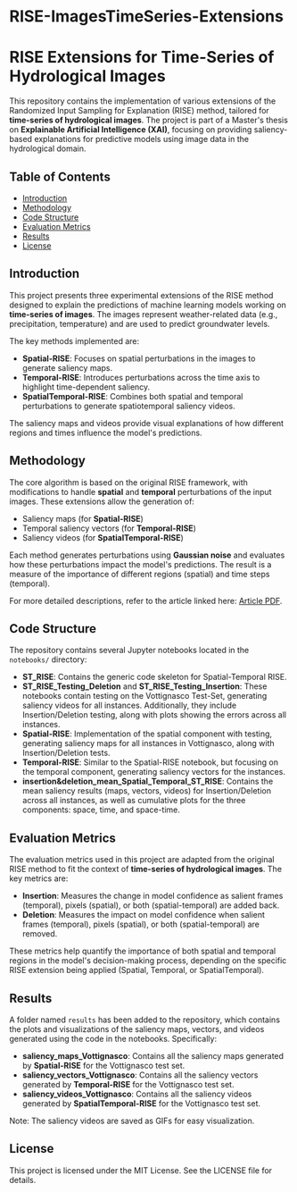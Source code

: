 # RISE-ImagesTimeSeries-Extensions

# RISE Extensions for Time-Series of Hydrological Images

This repository contains the implementation of various extensions of the Randomized Input Sampling for Explanation (RISE) method, tailored for **time-series of hydrological images**. The project is part of a Master's thesis on **Explainable Artificial Intelligence (XAI)**, focusing on providing saliency-based explanations for predictive models using image data in the hydrological domain.

## Table of Contents
- [Introduction](#introduction)
- [Methodology](#methodology)
- [Code Structure](#code-structure)
- [Evaluation Metrics](#evaluation-metrics)
- [Results](#results)
- [License](#license)

## Introduction
This project presents three experimental extensions of the RISE method designed to explain the predictions of machine learning models working on **time-series of images**. The images represent weather-related data (e.g., precipitation, temperature) and are used to predict groundwater levels.

The key methods implemented are:
- **Spatial-RISE**: Focuses on spatial perturbations in the images to generate saliency maps.
- **Temporal-RISE**: Introduces perturbations across the time axis to highlight time-dependent saliency.
- **SpatialTemporal-RISE**: Combines both spatial and temporal perturbations to generate spatiotemporal saliency videos.

The saliency maps and videos provide visual explanations of how different regions and times influence the model's predictions.

## Methodology
The core algorithm is based on the original RISE framework, with modifications to handle **spatial** and **temporal** perturbations of the input images. These extensions allow the generation of:
- Saliency maps (for **Spatial-RISE**)
- Temporal saliency vectors (for **Temporal-RISE**)
- Saliency videos (for **SpatialTemporal-RISE**)

Each method generates perturbations using **Gaussian noise** and evaluates how these perturbations impact the model's predictions. The result is a measure of the importance of different regions (spatial) and time steps (temporal).

For more detailed descriptions, refer to the article linked here: [Article PDF](link-to-article).

## Code Structure
The repository contains several Jupyter notebooks located in the `notebooks/` directory:

- **ST_RISE**: Contains the generic code skeleton for Spatial-Temporal RISE.
- **ST_RISE_Testing_Deletion** and **ST_RISE_Testing_Insertion**: These notebooks contain testing on the Vottignasco Test-Set, generating saliency videos for all instances. Additionally, they include Insertion/Deletion testing, along with plots showing the errors across all instances.
- **Spatial-RISE**: Implementation of the spatial component with testing, generating saliency maps for all instances in Vottignasco, along with Insertion/Deletion tests.
- **Temporal-RISE**: Similar to the Spatial-RISE notebook, but focusing on the temporal component, generating saliency vectors for the instances.
- **insertion&deletion_mean_Spatial_Temporal_ST_RISE**: Contains the mean saliency results (maps, vectors, videos) for Insertion/Deletion across all instances, as well as cumulative plots for the three components: space, time, and space-time.

## Evaluation Metrics
The evaluation metrics used in this project are adapted from the original RISE method to fit the context of **time-series of hydrological images**. The key metrics are:

- **Insertion**: Measures the change in model confidence as salient frames (temporal), pixels (spatial), or both (spatial-temporal) are added back.
- **Deletion**: Measures the impact on model confidence when salient frames (temporal), pixels (spatial), or both (spatial-temporal) are removed.

These metrics help quantify the importance of both spatial and temporal regions in the model's decision-making process, depending on the specific RISE extension being applied (Spatial, Temporal, or SpatialTemporal).

## Results
A folder named `results` has been added to the repository, which contains the plots and visualizations of the saliency maps, vectors, and videos generated using the code in the notebooks. Specifically:

- **saliency_maps_Vottignasco**: Contains all the saliency maps generated by **Spatial-RISE** for the Vottignasco test set.
- **saliency_vectors_Vottignasco**: Contains all the saliency vectors generated by **Temporal-RISE** for the Vottignasco test set.
- **saliency_videos_Vottignasco**: Contains all the saliency videos generated by **SpatialTemporal-RISE** for the Vottignasco test set.

Note: The saliency videos are saved as GIFs for easy visualization.


## License
This project is licensed under the MIT License. See the LICENSE file for details.

